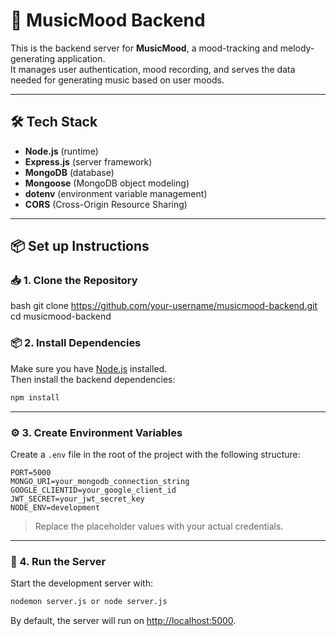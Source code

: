 # 🎵 MusicMood Backend

This is the backend server for **MusicMood**, a mood-tracking and melody-generating application.  
It manages user authentication, mood recording, and serves the data needed for generating music based on user moods.

---

## 🛠️ Tech Stack
- **Node.js** (runtime)
- **Express.js** (server framework)
- **MongoDB** (database)
- **Mongoose** (MongoDB object modeling)
- **dotenv** (environment variable management)
- **CORS** (Cross-Origin Resource Sharing)

---

## 📦 Set up Instructions

### 📥 1. Clone the Repository

bash
git clone https://github.com/your-username/musicmood-backend.git
cd musicmood-backend

### 📦 2. Install Dependencies

Make sure you have [Node.js](https://nodejs.org/) installed.  
Then install the backend dependencies:

```bash
npm install
```

---

### ⚙️ 3. Create Environment Variables

Create a `.env` file in the root of the project with the following structure:

```env
PORT=5000
MONGO_URI=your_mongodb_connection_string
GOOGLE_CLIENTID=your_google_client_id
JWT_SECRET=your_jwt_secret_key
NODE_ENV=development
```

> Replace the placeholder values with your actual credentials.

---

### 🚀 4. Run the Server

Start the development server with:

```bash
nodemon server.js or node server.js
```

By default, the server will run on [http://localhost:5000](http://localhost:5000).

